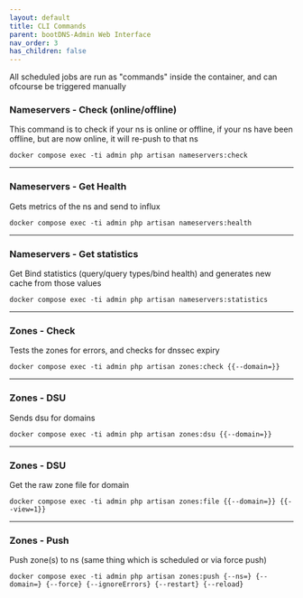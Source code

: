 ```yaml
---
layout: default
title: CLI Commands
parent: bootDNS-Admin Web Interface
nav_order: 3
has_children: false
---
```


All scheduled jobs are run as "commands" inside the container, and can ofcourse be triggered manually

### Nameservers - Check (online/offline)
This command is to check if your ns is online or offline, if your ns have been offline, but are now online, it will re-push to that ns

```
docker compose exec -ti admin php artisan nameservers:check
```

---

### Nameservers - Get Health
Gets metrics of the ns and send to influx

```
docker compose exec -ti admin php artisan nameservers:health
```

---

### Nameservers - Get statistics
Get Bind statistics (query/query types/bind health) and generates new cache from those values

```
docker compose exec -ti admin php artisan nameservers:statistics
```

---

### Zones - Check
Tests the zones for errors, and checks for dnssec expiry

```
docker compose exec -ti admin php artisan zones:check {{--domain=}}
```

---

### Zones - DSU
Sends dsu for domains

```
docker compose exec -ti admin php artisan zones:dsu {{--domain=}}
```

---

### Zones - DSU
Get the raw zone file for domain

```
docker compose exec -ti admin php artisan zones:file {{--domain=}} {{--view=1}}
```


---

### Zones - Push
Push zone(s) to ns (same thing which is scheduled or via force push)

```
docker compose exec -ti admin php artisan zones:push {--ns=} {--domain=} {--force} {--ignoreErrors} {--restart} {--reload}
```
